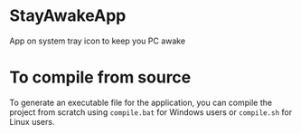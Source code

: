 # StayAwakeApp
App on system tray icon to keep you PC awake

# To compile from source
To generate an executable file for the application, you can compile the project from scratch using `compile.bat` for Windows users or `compile.sh` for Linux users.

